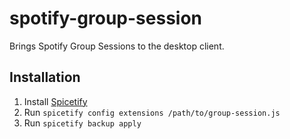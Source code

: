 # spotify-group-session
Brings Spotify Group Sessions to the desktop client.

## Installation
1. Install [Spicetify](https://github.com/khanhas/spicetify-cli)
2. Run `spicetify config extensions /path/to/group-session.js`
3. Run `spicetify backup apply`
